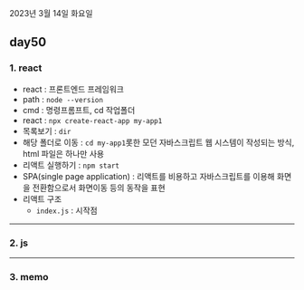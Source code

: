 2023년 3월 14일 화요일

## day50

### 1. react

- react : 프론트엔드 프레임워크
- path : `node --version`
- cmd : 명령프롬프트, cd 작업폴더
- react : `npx create-react-app my-app1`
- 목록보기 : `dir`
- 해당 폴더로 이동 : `cd my-app1`롯한 모던 자바스크립트 웹 시스템이 작성되는 방식, html 파일은 하나만 사용
- 리액트 실행하기 : `npm start`
- SPA(single page application) : 리액트를 비용하고 자바스크립트를 이용해 화면을 전환함으로서 화면이동 등의 동작을 표현
- 리액트 구조
  - `index.js` : 시작점

---

### 2. js

---

### 3. memo
